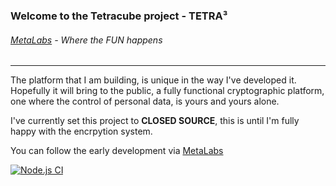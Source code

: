 ### Welcome to the Tetracube project - TETRA³
###### [MetaLabs](https://metalabs.org.uk) - Where the FUN happens
----------------------------------------
The platform that I am building, is unique in the way I've developed it. Hopefully it will bring to the public, a fully functional
cryptographic platform, one where the control of personal data, is yours and yours alone.  
  
I've currently set this project to **CLOSED SOURCE**, this is until I'm fully happy with the encrpytion system.

You can follow the early development via [MetaLabs](https://metalabs.org.uk)
<!---
NXi3/NXi3 is a ✨ special ✨ repository because its `README.md` (this file) appears on your GitHub profile.
You can click the Preview link to take a look at your changes.
--->
[![Node.js CI](https://github.com/NXi3/tetracube/actions/workflows/node.js.yml/badge.svg)](https://github.com/NXi3/tetracube/actions/workflows/node.js.yml)
